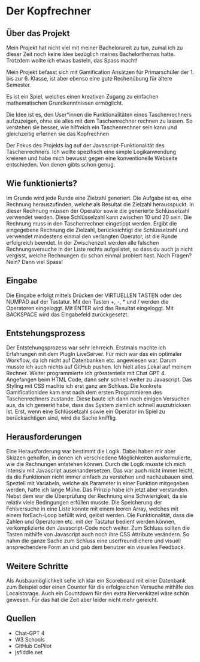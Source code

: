 # Der Kopfrechner

## Über das Projekt

Mein Projekt hat nicht viel mit meiner Bachelorareit zu tun, zumal ich zu dieser Zeit noch keine Idee bezüglich meines Bachelorthemas hatte. Trotzdem wollte ich etwas basteln, das Spass macht!

Mein Projekt befasst sich mit Gamification Ansätzen für Primarschüler der 1. bis zur 6. Klasse, ist aber ebenso eine gute Rechenübung für ältere Semester. 

Es ist ein Spiel, welches einen kreativen Zugang zu einfachen mathematischen Grundkenntnissen ermöglicht.

Die Idee ist es, den User*innen die Funktionalitäten eines Taschenrechners aufzuzeigen, ohne sie alles mit dem Taschenrechner rechnen zu lassen. So verstehen sie besser, wie hilfreich ein Taschenrechner sein kann und gleichzeitig erlernen sie das Kopfrechnen

Der Fokus des Projekts lag auf der Javascript-Funktionalität des Taschenrechners. Ich wollte spezifisch eine simple Logikanwendung kreieren und habe mich bewusst gegen eine konventionelle Webseite entschieden. Von denen gibts schon genug.

## Wie funktionierts?

Im Grunde wird jede Runde eine Zielzahl generiert. Die Aufgabe ist es, eine Rechnung herauszufinden, welche als Resultat die Zielzahl herausspuckt. In dieser Rechnung müssen der Operator sowie die generierte Schlüsselzahl verwendet werden. Diese Schlüsselzahl kann zwischen 10 und 20 sein. Die Rechnung muss in den Taschenrechner eingetippt werden. Ergibt die eingegebene Rechnung die Zielzahl, berücksichtigt die Schlüsselzahl und verwendet mindestens einmal den verlangten Operator, ist die Runde erfolgreich beendet. In der Zwischenzeit werden alle falschen Rechnungsversuche in der Liste rechts aufgelistet, so dass du auch ja nicht vergisst, welche Rechnungen du schon einmal probiert hast. Noch Fragen? Nein? Dann viel Spass!

## Eingabe

Die Eingabe erfolgt mittels Drücken der VIRTUELLEN TASTEN oder des NUMPAD auf der Tastatur.
Mit den Tasten +, -, * und / werden die Operatoren eingeloggt. 
Mit ENTER wird das Resultat eingeloggt.
Mit BACKSPACE wird das Eingabefeld zurückgesetzt. 

## Entstehungsprozess

Der Entstehungsprozess war sehr lehrreich. Erstmals machte ich Erfahrungen mit dem PlugIn LiveServer. Für mich war das ein optimaler Workflow, da ich nicht auf Datenbanken etc. angewiesen war. Darum musste ich auch nichts auf GitHub pushen. Ich hielt alles Lokal auf meinem Rechner. Weiter programmierte ich grösstenteils mit Chat GPT 4. Angefangen beim HTML Code, dann sehr schnell weiter zu Javascript. Das Styling mit CSS machte ich erst ganz am Schluss. Die konkrete Gamificationidee kam erst nach dem ersten Progammieren des Taschenrechners zustande. Diese baute ich dann nach einigen Versuchen aus, da ich gemerkt habe, dass das System ziemlich schnell auszutricksen ist. Erst, wenn eine Schlüsselzahl sowie ein Operator im Spiel zu berücksichtigen sind, wird die Sache knifflig. 

## Herausforderungen

Eine Herausforderung war bestimmt die Logik. Dabei haben mir aber Skizzen geholfen, in denen ich verschiedene Möglichkeiten ausformulierte, wie die Rechnungen entstehen können. Durch die Logik musste ich mich intensiv mit Javascript auseinandersetzen. Das war auch nicht immer leicht, da die Funktionen nicht immer einfach zu verstehen und nachzubauen sind. Speziell mit Variabeln, welche als Parameter in einer Funktion mitgegeben werden, hatte ich lange Mühe. Das Prinzip habe ich jetzt aber verstanden.
Nebst dem war die Überprüfung der Rechnung eine Schwierigkeit, da sie relativ viele Bedingungen erfüllen musste. Die Speicherung der Fehlversuche in eine Liste konnte mit einem leeren Array, welches mit einem forEach-Loop befüllt wird, gelöst werden. Die Funktionalität, dass die Zahlen und Operatoren etc. mit der Tastatur bedient werden können, verkomplizierte den Javascript-Code noch weiter. Zum Schluss sollten die Tasten mithilfe von Javascript auch noch ihre CSS Attribute verändern. So nahm die ganze Sache zum Schluss eine userfreundlichere und visuell ansprechendere Form an und gab dem benutzer ein visuelles Feedback.

## Weitere Schritte
Als Ausbaumöglichkeit sehe ich klar ein Scoreboard mit einer Datenbank zum Beispiel oder einen Counter für die erfolgreichen Versuche mithilfe des Localstorage. Auch ein Countdown für den extra Nervenkitzel wäre schön gewesen. Für das hat die Zeit aber leider nicht mehr gereicht.

## Quellen

- Chat-GPT 4
- W3 Schools
- GitHub CoPilot
- jsfiddle.net





